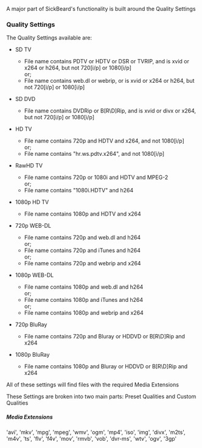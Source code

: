 A major part of SickBeard's functionality is built around the Quality Settings

### Quality Settings #
The Quality Settings available are:

* SD TV
    * File name contains PDTV or HDTV or DSR or TVRIP, and is xvid or x264 or h264, but not 720\[i/p] or 1080\[i/p]  
or;
    * File name contains web.dl or webrip, or is xvid or x264 or h264, but not 720\[i/p] or 1080\[i/p]  

* SD DVD
    * File name contains DVDRip or B\[R\D]Rip, and is xvid or divx or x264, but not 720\[i/p] or 1080[i/p]  

* HD TV
    * File name contains 720p and HDTV and x264, and not 1080\[i/p]  
or;
    * File name contains "hr.ws.pdtv.x264", and not 1080\[i/p]  

* RawHD TV
    * File name contains 720p or 1080i and HDTV and MPEG-2  
or;
    * File name contains "1080i.HDTV" and h264  

* 1080p HD TV
    * File name contains 1080p and HDTV and x264  

* 720p WEB-DL
    * File name contains 720p and web.dl and h264  
or;
    * File name contains 720p and iTunes and h264  
or;
    * File name contains 720p and webrip and x264  

* 1080p WEB-DL
    * File name contains 1080p and web.dl and h264  
or;
    * File name contains 1080p and iTunes and h264  
or;
    * File name contains 1080p and webrip and x264  

* 720p BluRay
    * File name contains 720p and Bluray or HDDVD or B\[R\D]Rip and x264  

* 1080p BluRay
    * File name contains 1080p and Bluray or HDDVD or B\[R\D]Rip and x264


All of these settings will find files with the required Media Extensions

These Settings are broken into two main parts: Preset Qualities and Custom Qualities


##### Media Extensions #
'avi', 'mkv', 'mpg', 'mpeg', 'wmv', 'ogm', 'mp4', 'iso', 'img', 'divx', 'm2ts', 'm4v', 'ts', 'flv', 'f4v', 'mov', 'rmvb', 'vob', 'dvr-ms', 'wtv', 'ogv', '3gp'
